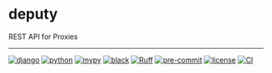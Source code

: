 # deputy

REST API for Proxies

---

[![django](https://img.shields.io/badge/django-4.2-%23092E20?style=flat-square&logo=django)](https://www.djangoproject.com)
[![python](https://img.shields.io/badge/python-3.11-%233776AB?style=flat-square&logo=python)](https://www.python.org)
[![mypy](https://www.mypy-lang.org/static/mypy_badge.svg)](https://mypy-lang.org)
[![black](https://img.shields.io/badge/code%20style-black-black.svg?style=flat-square&logo=stylelint)](https://github.com/psf/black)
[![Ruff](https://img.shields.io/endpoint?url=https://raw.githubusercontent.com/astral-sh/ruff/main/assets/badge/v2.json)](https://github.com/astral-sh/ruff)
[![pre-commit](https://img.shields.io/badge/pre--commit-enabled-brightgreen?style=flat-square&logo=pre-commit)](https://pre-commit.com)
[![license](https://img.shields.io/badge/license-MIT-blue?style=flat-square)](https://opensource.org/licenses/MIT)
[![CI](https://github.com/zubedev/deputy/actions/workflows/ci.yml/badge.svg)](https://github.com/zubedev/deputy/actions/workflows/ci.yml)
